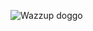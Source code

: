 ![Wazzup doggo](https://tse2.mm.bing.net/th?id=OIP.3EUnMP1c3w0FxitxPN-lNgHaNK&pid=Api&P=0&w=300&h=300)
